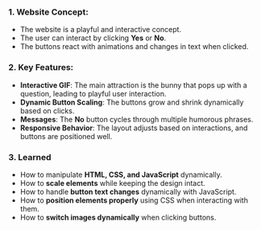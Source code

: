 ### 1. **Website Concept**:
- The website is a playful and interactive concept.
- The user can interact by clicking **Yes** or **No**.
- The buttons react with animations and changes in text when clicked.

### 2. **Key Features**:
- **Interactive GIF**: The main attraction is the bunny that pops up with a question, leading to playful user interaction.
- **Dynamic Button Scaling**: The buttons grow and shrink dynamically based on clicks.
- **Messages**: The **No** button cycles through multiple humorous phrases.
- **Responsive Behavior**: The layout adjusts based on interactions, and buttons are positioned well.

### 3. **Learned**  
- How to manipulate **HTML, CSS, and JavaScript** dynamically.  
- How to **scale elements** while keeping the design intact.  
- How to handle **button text changes** dynamically with JavaScript.  
- How to **position elements properly** using CSS when interacting with them.  
- How to **switch images dynamically** when clicking buttons.  
